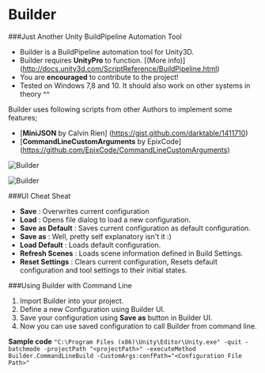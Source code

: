 Builder
=======

###Just Another Unity BuildPipeline Automation Tool

+ Builder is a BuildPipeline automation tool for Unity3D. 
+ Builder requires **UnityPro** to function. [(More info)] (http://docs.unity3d.com/ScriptReference/BuildPipeline.html)
+ You are **encouraged** to contribute to the project!
+ Tested on Windows 7,8 and 10. It should also work on other systems in theory ^^

Builder uses following scripts from other Authors to implement some features;

+ [**MiniJSON** by Calvin Rien] (https://gist.github.com/darktable/1411710)
+ [**CommandLineCustomArguments** by EpixCode] (https://github.com/EpixCode/CommandLineCustomArguments)

![Builder](http://i.imgur.com/P6JvAAk.png)

![Builder](http://i.imgur.com/SsbUiT2.png)

###UI Cheat Sheat
+ **Save** : Overwrites current configuration
+ **Load** : Opens file dialog to load a new configuration.
+ **Save as Default** : Saves current configuration as default configuration.
+ **Save as** : Well, pretty self explanatory isn't it :)
+ **Load Default** : Loads default configuration.
+ **Refresh Scenes** : Loads scene information defined in Build Settings.
+ **Reset Settings** : Clears current configuration, Resets default configuration and tool settings to their initial states.


###Using Builder with Command Line

1. Import Builder into your project.
2. Define a new Configuration using Builder UI.
3. Save your configuration using **Save as** button in Builder UI.
4. Now you can use saved configuration to call Builder from command line.

 **Sample code**
`"C:\Program Files (x86)\Unity\Editor\Unity.exe" -quit -batchmode -projectPath "<projectPath>" -executeMethod Builder.CommandLineBuild -CustomArgs:confPath="<Configuration File Path>"`
